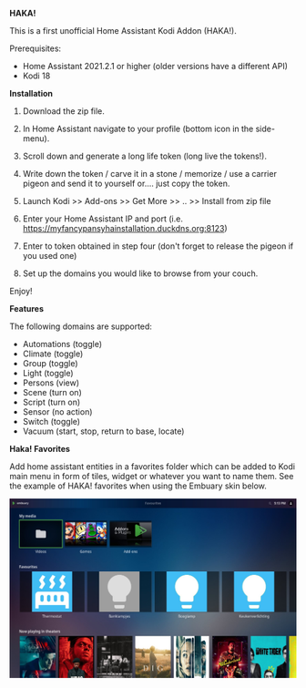 **HAKA!**

This is a first unofficial Home Assistant Kodi Addon (HAKA!).

Prerequisites:
- Home Assistant 2021.2.1 or higher (older versions have a different API)
- Kodi 18

**Installation**

1. Download the zip file.

2. In Home Assistant navigate to your profile (bottom icon in the side-menu).

3. Scroll down and generate a long life token (long live the tokens!).

4. Write down the token / carve it in a stone / memorize / use a carrier pigeon and send it to yourself or.... just copy the token.

5. Launch Kodi >> Add-ons >> Get More >> .. >> Install from zip file

6. Enter your Home Assistant IP and port (i.e. https://myfancypansyhainstallation.duckdns.org:8123)

7. Enter to token obtained in step four (don't forget to release the pigeon if you used one)

8. Set  up the domains you would like to browse from your couch. 

Enjoy!

**Features**

The following domains are supported:
- Automations (toggle)
- Climate (toggle)
- Group (toggle) 
- Light (toggle)
- Persons (view)
- Scene (turn on)
- Script (turn on)
- Sensor (no action)
- Switch (toggle)
- Vacuum (start, stop, return to base, locate)

**Haka! Favorites**

Add home assistant entities in a favorites folder which can be added to Kodi main menu in form of tiles, widget or whatever you want to name them. See the example of HAKA! favorites when using the Embuary skin below.

![alt text](https://raw.githubusercontent.com/LaTrappe/HAKA/1.1.0/resources/screenshots/screenshot-04.jpg)
